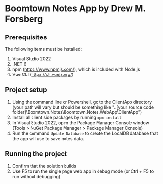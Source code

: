 # Boomtown Notes App by Drew M. Forsberg

## Prerequisites
The following items must be installed:

1. Visual Studio 2022
2. .NET 6
3. npm (https://www.npmjs.com/), which is included with Node.js
4. Vue CLI (https://cli.vuejs.org/)

## Project setup

1. Using the command line or Powershell, go to the ClientApp directory (your path will vary but should be something like  "..[your source code folder]\Boomtown.Notes\Boomtown.Notes.WebApp\ClientApp")
2. Install all client side packages by running `npm install`
3. In Visual Studio 2022, open the Package Manager Console window (Tools > NuGet Package Manager > Package Manager Console)
4. Run the command `Update-Database` to create the LocalDB database that the app will use to save notes data.

## Running the project

1. Confirm that the solution builds
2. Use F5 to run the single page web app in debug mode (or Ctrl + F5 to run without debugging)
